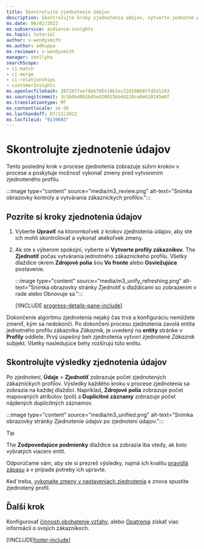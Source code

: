 ```yaml
---
title: Skontrolujte zjednotenie údajov
description: Skontrolujte kroky zjednotenia údajov, vytvorte jednotné profily zákazníkov a skontrolujte výsledky
ms.date: 06/02/2022
ms.subservice: audience-insights
ms.topic: tutorial
author: v-wendysmith
ms.author: adkuppa
ms.reviewer: v-wendysmith
manager: shellyha
searchScope:
- ci-match
- ci-merge
- ci-relationships
- customerInsights
ms.openlocfilehash: 20728ffaef9bb705410b3ac22d19868ffd5d1243
ms.sourcegitcommit: 3c5b0b40b2b45e420015bbdd228ce0e610245e6f
ms.translationtype: MT
ms.contentlocale: sk-SK
ms.lasthandoff: 07/12/2022
ms.locfileid: "9139603"
---
```

# <a name="review-data-unification"></a>Skontrolujte zjednotenie údajov

Tento posledný krok v procese zjednotenia zobrazuje súhrn krokov v procese a poskytuje možnosť vykonať zmeny pred vytvorením zjednoteného profilu.

:::image type="content" source="media/m3_review.png" alt-text="Snímka obrazovky kontroly a vytvárania zákazníckych profilov.":::

## <a name="review-the-data-unification-steps"></a>Pozrite si kroky zjednotenia údajov

1. Vyberte **Upraviť** na ktoromkoľvek z krokov zjednotenia údajov, aby ste ich mohli skontrolovať a vykonať akékoľvek zmeny.

1. Ak ste s výberom spokojní, vyberte si **Vytvorte profily zákazníkov**. The **Zjednotiť** počas vytvárania jednotného zákazníckeho profilu. Všetky dlaždice okrem **Zdrojové polia** šou **Vo fronte** alebo **Osviežujúce** postavenie.

   :::image type="content" source="media/m3_unify_refreshing.png" alt-text="Snímka obrazovky stránky Zjednotiť s dlaždicami so zobrazením v rade alebo Obnovuje sa.":::

   [!INCLUDE [progress-details-pane-include](includes/progress-details-pane.md)]

Dokončenie algoritmu zjednotenia nejaký čas trvá a konfiguráciu nemôžete zmeniť, kým sa nedokončí. Po dokončení procesu zjednotenia zavolá entita jednotného profilu zákazníka *Zákazník*, je uvedený na **entity** stránke v **Profily** oddiele. Prvý úspešný beh zjednotenia vytvorí zjednotené *Zákazník* subjekt. Všetky nasledujúce behy rozširujú túto entitu.

## <a name="review-the-results-of-data-unification"></a>Skontrolujte výsledky zjednotenia údajov

Po zjednotení, **Údaje** > **Zjednotiť** zobrazuje počet zjednotených zákazníckych profilov. Výsledky každého kroku v procese zjednotenia sa zobrazia na každej dlaždici. Napríklad, **Zdrojové polia** zobrazuje počet mapovaných atribútov (polí) a **Duplicitné záznamy** zobrazuje počet nájdených duplicitných záznamov.

:::image type="content" source="media/m3_unified.png" alt-text="Snímka obrazovky stránky Zjednotenie údajov po zjednotení údajov.":::

> [!TIP]
> The **Zodpovedajúce podmienky** dlaždice sa zobrazia iba vtedy, ak bolo vybratých viacero entít.

Odporúčame vám, aby ste si prezreli výsledky, najmä ich kvalitu [pravidlá zápasu](data-unification-update.md#manage-match-rules) a v prípade potreby ich upravte.

Keď treba, [vykonajte zmeny v nastaveniach zjednotenia](data-unification-update.md) a znova spustite zjednotený profil.

## <a name="next-step"></a>Ďalší krok

Konfigurovať [činnosti](activities.md),[obohatenie](enrichment-hub.md),[vzťahy](relationships.md), alebo [Opatrenia](measures.md) získať viac informácií o svojich zákazníkoch.

[!INCLUDE[footer-include](includes/footer-banner.md)]
